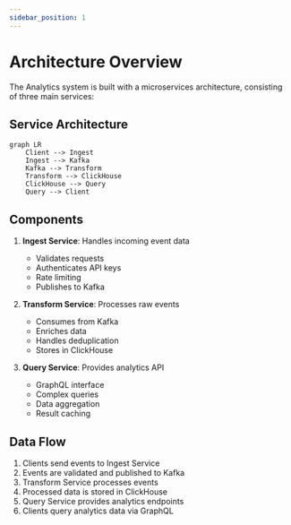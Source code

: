 ```yaml
---
sidebar_position: 1
---
```


# Architecture Overview

The Analytics system is built with a microservices architecture, consisting of three main services:

## Service Architecture

```mermaid
graph LR
    Client --> Ingest
    Ingest --> Kafka
    Kafka --> Transform
    Transform --> ClickHouse
    ClickHouse --> Query
    Query --> Client
```

## Components

1. **Ingest Service**: Handles incoming event data
   - Validates requests
   - Authenticates API keys
   - Rate limiting
   - Publishes to Kafka

2. **Transform Service**: Processes raw events
   - Consumes from Kafka
   - Enriches data
   - Handles deduplication
   - Stores in ClickHouse

3. **Query Service**: Provides analytics API
   - GraphQL interface
   - Complex queries
   - Data aggregation
   - Result caching

## Data Flow

1. Clients send events to Ingest Service
2. Events are validated and published to Kafka
3. Transform Service processes events
4. Processed data is stored in ClickHouse
5. Query Service provides analytics endpoints
6. Clients query analytics data via GraphQL